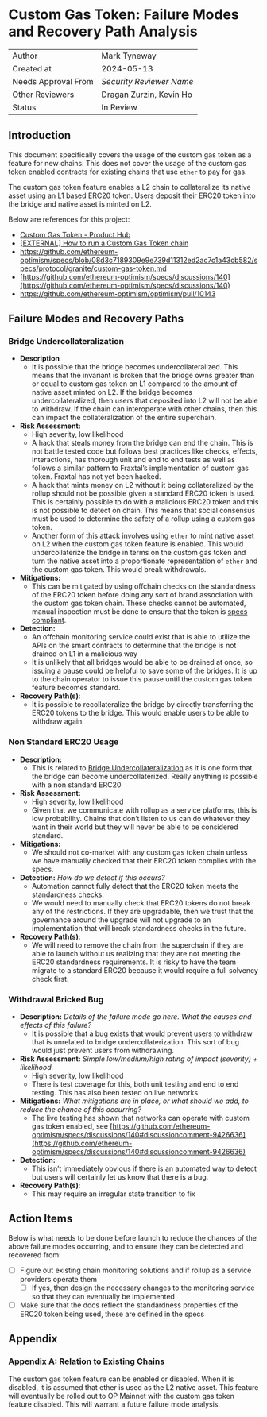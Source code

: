 # Custom Gas Token: Failure Modes and Recovery Path Analysis

| | |
|--------|--------------|
| Author | Mark Tyneway |
| Created at | 2024-05-13 |
| Needs Approval From | *Security Reviewer Name* |
| Other Reviewers | Dragan Zurzin, Kevin Ho |
| Status | In Review |

## Introduction

This document specifically covers the usage of the custom gas token as a feature for new chains. This does not cover the usage of the custom gas token enabled contracts for existing chains that use `ether` to pay for gas.

The custom gas token feature enables a L2 chain to collateralize its native asset using an L1 based ERC20 token. Users deposit their ERC20 token into the bridge and native asset is minted on L2.

Below are references for this project:

- [Custom Gas Token - Product Hub](https://www.notion.so/Custom-Gas-Token-Product-Hub-4eeb15de1c4545b5bef68fc24b573a71?pvs=21)
- [[EXTERNAL] How to run a Custom Gas Token chain](https://www.notion.so/EXTERNAL-How-to-run-a-Custom-Gas-Token-chain-d88c68306f934790be051f87213a0b1d?pvs=21)
- https://github.com/ethereum-optimism/specs/blob/08d3c7189309e9e739d11312ed2ac7c1a43cb582/specs/protocol/granite/custom-gas-token.md
- [https://github.com/ethereum-optimism/specs/discussions/140](https://github.com/ethereum-optimism/specs/discussions/140)
- https://github.com/ethereum-optimism/optimism/pull/10143

## **Failure Modes and Recovery Paths**

### Bridge Undercollateralization

- **Description**
    - It is possible that the bridge becomes undercollateralized. This means that the invariant is broken that the bridge owns greater than or equal to custom gas token on L1 compared to the amount of native asset minted on L2. If the bridge becomes undercollateralized, then users that deposited into L2 will not be able to withdraw. If the chain can interoperate with other chains, then this can impact the collateralization of the entire superchain.
- **Risk Assessment:**
    - High severity, low likelihood
    - A hack that steals money from the bridge can end the chain. This is not battle tested code but follows best practices like checks, effects, interactions, has thorough unit and end to end tests as well as follows a similar pattern to Fraxtal’s implementation of custom gas token. Fraxtal has not yet been hacked.
    - A hack that mints money on L2 without it being collateralized by the rollup should not be possible given a standard ERC20 token is used. This is certainly possible to do with a malicious ERC20 token and this is not possible to detect on chain. This means that social consensus must be used to determine the safety of a rollup using a custom gas token.
    - Another form of this attack involves using `ether` to mint native asset on L2 when the custom gas token feature is enabled. This would undercollaterize the bridge in terms on the custom gas token and turn the native asset into a proportionate representation of `ether` and the custom gas token. This would break withdrawals.
- **Mitigations:**
    - This can be mitigated by using offchain checks on the standardness of the ERC20 token before doing any sort of brand association with the custom gas token chain. These checks cannot be automated, manual inspection must be done to ensure that the token is [specs compliant](https://github.com/ethereum-optimism/specs/blob/main/specs/protocol/granite/custom-gas-token.md#properties-of-a-gas-paying-token).
- **Detection:**
    - An offchain monitoring service could exist that is able to utilize the APIs on the smart contracts to determine that the bridge is not drained on L1 in a malicious way
    - It is unlikely that all bridges would be able to be drained at once, so issuing a pause could be helpful to save some of the bridges. It is up to the chain operator to issue this pause until the custom gas token feature becomes standard.
- **Recovery Path(s)**:
    - It is possible to recollateralize the bridge by directly transferring the ERC20 tokens to the bridge. This would enable users to be able to withdraw again.

### Non Standard ERC20 Usage

- **Description:**
    - This is related to [Bridge Undercollateralization](https://www.notion.so/Bridge-Undercollateralization-552a985fcbed4d95b468f4b4c5f22ec9?pvs=21) as it is one form that the bridge can become undercollaterized. Really anything is possible with a non standard ERC20
- **Risk Assessment:**
    - High severity, low likelihood
    - Given that we communicate with rollup as a service platforms, this is low probability. Chains that don’t listen to us can do whatever they want in their world but they will never be able to be considered standard.
- **Mitigations:**
    - We should not co-market with any custom gas token chain unless we have manually checked that their ERC20 token complies with the specs.
- **Detection:** *How do we detect if this occurs?*
    - Automation cannot fully detect that the ERC20 token meets the standardness checks.
    - We would need to manually check that ERC20 tokens do not break any of the restrictions. If they are upgradable, then we trust that the governance around the upgrade will not upgrade to an implementation that will break standardness checks in the future.
- **Recovery Path(s)**:
    - We will need to remove the chain from the superchain if they are able to launch without us realizing that they are not meeting the ERC20 standardness requirements. It is risky to have the team migrate to a standard ERC20 because it would require a full solvency check first.

### Withdrawal Bricked Bug

- **Description:** *Details of the failure mode go here. What the causes and effects of this failure?*
    - It is possible that a bug exists that would prevent users to withdraw that is unrelated to bridge undercollaterization. This sort of bug would just prevent users from withdrawing.
- **Risk Assessment:** *Simple low/medium/high rating of impact (severity) + likelihood.*
    - High severity, low likelihood
    - There is test coverage for this, both unit testing and end to end testing. This has also been tested on live networks.
- **Mitigations:** *What mitigations are in place, or what should we add, to reduce the chance of this occurring?*
    - The live testing has shown that networks can operate with custom gas token enabled, see [https://github.com/ethereum-optimism/specs/discussions/140#discussioncomment-9426636](https://github.com/ethereum-optimism/specs/discussions/140#discussioncomment-9426636)
- **Detection:**
    - This isn’t immediately obvious if there is an automated way to detect but users will certainly let us know that there is a bug.
- **Recovery Path(s)**:
    - This may require an irregular state transition to fix

## Action Items

Below is what needs to be done before launch to reduce the chances of the above failure modes occurring, and to ensure they can be detected and recovered from:

- [ ]  Figure out existing chain monitoring solutions and if rollup as a service providers operate them
    - [ ]  If yes, then design the necessary changes to the monitoring service so that they can eventually be implemented
- [ ] Make sure that the docs reflect the standardness properties of the ERC20 token being used, these are defined in the specs

## Appendix

### Appendix A: Relation to Existing Chains

The custom gas token feature can be enabled or disabled. When it is disabled, it is assumed that ether is used as the L2 native asset.
This feature will eventually be rolled out to OP Mainnet with the custom gas token feature disabled. This will warrant a future failure mode analysis.
